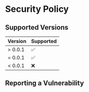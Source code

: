 # Security Policy
## Supported Versions


| Version | Supported          |
| ------- | ------------------ |
| > 0.0.1  | :white_check_mark: |
| = 0.0.1  | :white_check_mark: |
| < 0.0.1  | :x:                |

## Reporting a Vulnerability

